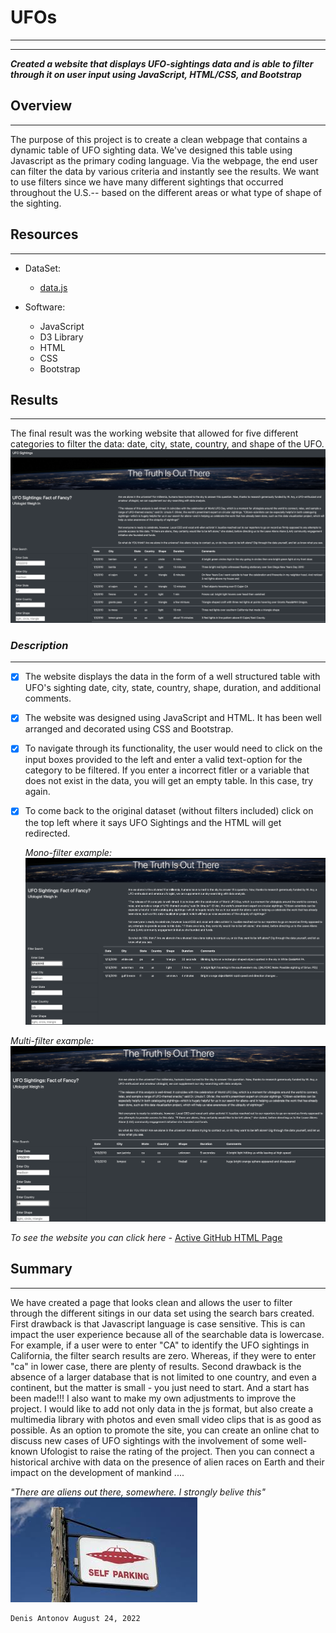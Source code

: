 # UFOs

___
******
***Created a website that displays UFO-sightings data and is able to filter through it on user input using JavaScript, HTML/CSS, and Bootstrap***

## **Overview**

___
The purpose of this project is to create a clean webpage that contains a dynamic table of UFO sighting data. We've designed this table using Javascript as the primary coding language. Via the webpage, the end user can filter the data by various criteria and instantly see the results. We want to use filters since we have many different sightings that occurred throughout the U.S.-- based on the different areas or what type of shape of the sighting.

## **Resources**

___

+ DataSet:
  + [data.js](./static/js/data.js)
  
+ Software:
  + JavaScript
  + D3 Library
  + HTML
  + CSS
  + Bootstrap

## **Results**

___
The final result was the working website that allowed for five different categories to filter the data: date, city, state, country, and shape of the UFO.
![](./Images/main.png)

### *Description*

___
+ [x] The website displays the data in the form of a well structured table with UFO's sighting date, city, state, country, shape, duration, and additional comments.
+ [x] The website was designed using JavaScript and HTML. It has been well arranged and decorated using CSS and Bootstrap.
+ [x] To navigate through its functionality, the user would need to click on the input boxes provided to the left and enter a valid text-option for the category to be filtered. If you enter a incorrect fitler or a variable that does not exist in the data, you will get an empty table. In this case, try again.
+ [x] To come back to the original dataset (without filters included) click on the top left where it says UFO Sightings and the HTML will get redirected.

  *Mono-filter example:*
  ![](./Images/monofil.png)

*Multi-filter example:*
![](./Images/MultiFil.png)

*To see the website you can click here -* [Active GitHub HTML Page](https://github.com/DangCoop/UFOs/blob/main/index.html)

## **Summary**

___
We have created a page that looks clean and allows the user to filter through the different sitings in our data set using the search bars created. First drawback is that Javascript language is case sensitive. This is can impact the user experience because all of the searchable data is lowercase. For example, if a user were to enter "CA" to identify the UFO sightings in California, the filter search results are zero. Whereas, if they were to enter "ca" in lower case, there are plenty of results. Second drawback is the absence of a larger database that is not limited to one country, and even a continent, but the matter is small - you just need to start. And a start has been made!!!
I also want to make my own adjustments to improve the project. I would like to add not only data in the js format, but also create a multimedia library with photos and even small video clips that is as good as possible. As an option to promote the site, you can create an online chat to discuss new cases of UFO sightings with the involvement of some well-known Ufologist to raise the rating of the project. Then you can connect a historical archive with data on the presence of alien races on Earth and their impact on the development of mankind ....

*"There are aliens out there, somewhere. I strongly belive this"*
![](./Images/fin.jpeg)


```
Denis Antonov August 24, 2022
```
